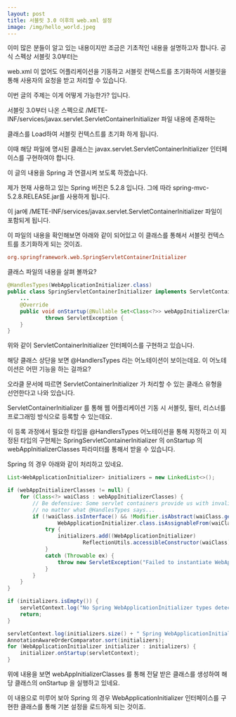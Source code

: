 ```yaml
---
layout: post
title: 서블릿 3.0 이후의 web.xml 설정 
image: /img/hello_world.jpeg
---
```


이미 많은 분들이 알고 있는 내용이지만 조금은 기초적인 내용을 설명하고자 합니다. 공식 스펙상 서블릿 3.0부터는 

web.xml 이 없어도 어플리케이션을 기동하고 서블릿 컨텍스트를 초기화하여 서블릿을 통해 사용자의 요청을 받고 처리할 수 있습니다. 


이번 글의 주제는 이게 어떻게 가능한가? 입니다. 

서블릿 3.0부터 나온 스펙으로 /METE-INF/services/javax.servlet.ServletContainerInitializer 파일 내용에 존재하는 

클래스를 Load하여 서블릿 컨텍스트를 초기화 하게 됩니다. 

이때 해당 파일에 명시된 클래스는 javax.servlet.ServletContainerInitializer 인터페이스를 구현하여야 합니다. 


이 글의 내용을 Spring 과 연결시켜 보도록 하겠습니다. 

제가 현재 사용하고 있는 Spring 버전은 5.2.8 입니다. 그에 따라 spring-mvc-5.2.8.RELEASE.jar를 사용하게 됩니다. 

이 jar에 /METE-INF/services/javax.servlet.ServletContainerInitializer 파일이 포함되게 됩니다. 


이 파일의 내용을 확인해보면 아래와 같이 되어있고 이 클래스를 통해서 서블릿 컨텍스트를 초기화하게 되는 것이죠. 

```ini
org.springframework.web.SpringServletContainerInitializer
```

클래스 파일의 내용을 살펴 볼까요? 

```java
@HandlesTypes(WebApplicationInitializer.class)
public class SpringServletContainerInitializer implements ServletContainerInitializer {
    ...
    @Override
	public void onStartup(@Nullable Set<Class<?>> webAppInitializerClasses, ServletContext servletContext)
			throws ServletException {
    }
}
```

위와 같이 ServletContainerInitializer 인터페이스를 구현하고 있습니다. 

해당 클래스 상단을 보면 @HandlersTypes 라는 어노테이션이 보이는데요. 이 어노테이션은 어떤 기능을 하는 걸까요? 

오라클 문서에 따르면 ServletContainerInitializer 가 처리할 수 있는 클래스 유형을 선언한다고 나와 있습니다.

ServletContainerInitializer 를 통해 웹 어플리케이션 기동 시 서블릿, 필터, 리스너를 프로그래밍 방식으로 등록할 수 있는데요. 

이 등록 과정에서 필요한 타입을 @HandlersTypes 어노테이션을 통해 지정하고 이 지정된 타입의 구현체는 SpringServletContainerInitializer 의 onStartup 의 webAppInitializerClasses 파라미터를 통해서 받을 수 있습니다. 

Spring 의 경우 아래와 같이 처리하고 있네요.    

```java
List<WebApplicationInitializer> initializers = new LinkedList<>();

if (webAppInitializerClasses != null) {
    for (Class<?> waiClass : webAppInitializerClasses) {
        // Be defensive: Some servlet containers provide us with invalid classes,
        // no matter what @HandlesTypes says...
        if (!waiClass.isInterface() && !Modifier.isAbstract(waiClass.getModifiers()) &&
                WebApplicationInitializer.class.isAssignableFrom(waiClass)) {
            try {
                initializers.add((WebApplicationInitializer)
                        ReflectionUtils.accessibleConstructor(waiClass).newInstance());
            }
            catch (Throwable ex) {
                throw new ServletException("Failed to instantiate WebApplicationInitializer class", ex);
            }
        }
    }
}

if (initializers.isEmpty()) {
    servletContext.log("No Spring WebApplicationInitializer types detected on classpath");
    return;
}

servletContext.log(initializers.size() + " Spring WebApplicationInitializers detected on classpath");
AnnotationAwareOrderComparator.sort(initializers);
for (WebApplicationInitializer initializer : initializers) {
    initializer.onStartup(servletContext);
}
```

위에 내용을 보면 webAppInitializerClasses 를 통해 전달 받은 클래스를 생성하여 해당 클래스의 onStartup 을 실행하고 있네요. 

이 내용으로 미루어 보아 Spring 의 경우 WebApplicationInitializer 인터페이스를 구현한 클래스를 통해 기본 설정을 로드하게 되는 것이죠. 





